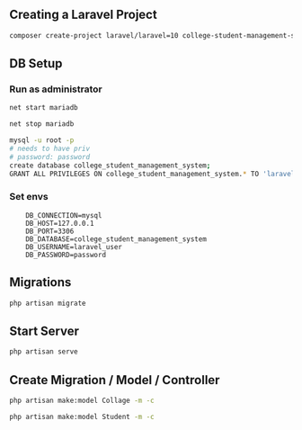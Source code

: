 ## Creating a Laravel Project

```bash
composer create-project laravel/laravel=10 college-student-management-system
```

## DB Setup

### Run as administrator

```bash
net start mariadb
```

```bash
net stop mariadb
```

```bash
mysql -u root -p
# needs to have priv
# password: password
create database college_student_management_system;
GRANT ALL PRIVILEGES ON college_student_management_system.* TO 'laravel_user'@'localhost' IDENTIFIED BY 'password';
```

### Set envs

```text
    DB_CONNECTION=mysql
    DB_HOST=127.0.0.1
    DB_PORT=3306
    DB_DATABASE=college_student_management_system
    DB_USERNAME=laravel_user
    DB_PASSWORD=password
```

## Migrations

```bash
php artisan migrate
```

## Start Server

```bash
php artisan serve
```

## Create Migration / Model / Controller

```bash
php artisan make:model Collage -m -c
```

```bash
php artisan make:model Student -m -c
```
